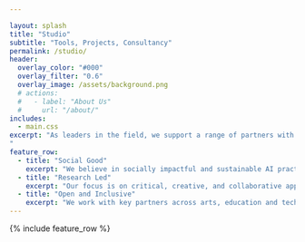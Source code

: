 ```yaml
---

layout: splash
title: "Studio"
subtitle: "Tools, Projects, Consultancy"
permalink: /studio/
header:
  overlay_color: "#000"
  overlay_filter: "0.6"
  overlay_image: /assets/background.png
  # actions:
  #   - label: "About Us"
  #     url: "/about/"
includes:
  - main.css
excerpt: "As leaders in the field, we support a range of partners with critical and creative approaches for the development and application of AI tools, techniques and practices. Taking a _makerly_ approach combined with high-level technical and conceptual expertise, we pursue **rigorous creativity**, working alongside key partners and communities for the social good. Our ‘AI Studio’ _builds_ around people and situations - offering an innovative, adaptive constellation of tools, techniques, and methodologies, underpinned by long-term experience in social and creative practices. 
"
feature_row:
  - title: "Social Good"
    excerpt: "We believe in socially impactful and sustainable AI practices."
  - title: "Research Led"
    excerpt: "Our focus is on critical, creative, and collaborative approaches to AI research and development."
  - title: "Open and Inclusive"
    excerpt: "We work with key partners across arts, education and technology domains"
---
```

{% include feature_row %}

<!-- <div id="canvas-container"></div>
<script src="https://cdnjs.cloudflare.com/ajax/libs/three.js/r128/three.min.js"></script>
<script src="{{ '/assets/studio.js' | relative_url }}"></script> -->